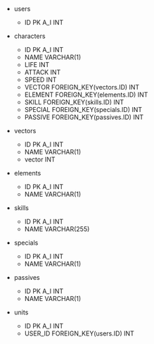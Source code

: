 - users

  - ID PK A_I INT

- characters

  - ID PK A_I INT
  - NAME VARCHAR(1)
  - LIFE INT
  - ATTACK INT
  - SPEED INT
  - VECTOR FOREIGN_KEY(vectors.ID) INT
  - ELEMENT FOREIGN_KEY(elements.ID) INT
  - SKILL FOREIGN_KEY(skills.ID) INT
  - SPECIAL FOREIGN_KEY(specials.ID) INT
  - PASSIVE FOREIGN_KEY(passives.ID) INT

- vectors

  - ID PK A_I INT
  - NAME VARCHAR(1)
  - vector INT

- elements

  - ID PK A_I INT
  - NAME VARCHAR(1)

- skills

  - ID PK A_I INT
  - NAME VARCHAR(255)

- specials

  - ID PK A_I INT
  - NAME VARCHAR(1)

- passives

  - ID PK A_I INT
  - NAME VARCHAR(1)

- units

  - ID PK A_I INT
  - USER_ID FOREIGN_KEY(users.ID) INT
